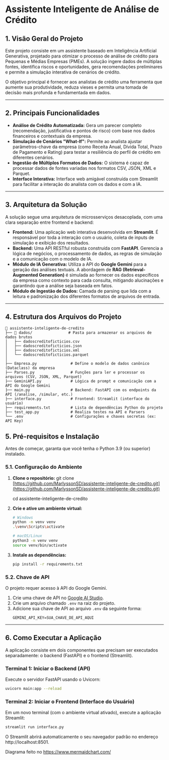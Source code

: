 # Assistente Inteligente de Análise de Crédito

## 1. Visão Geral do Projeto

Este projeto consiste em um assistente baseado em Inteligência Artificial Generativa, projetado para otimizar o processo de análise de crédito para Pequenas e Médias Empresas (PMEs). A solução ingere dados de múltiplas fontes, identifica riscos e oportunidades, gera recomendações preliminares e permite a simulação interativa de cenários de crédito.

O objetivo principal é fornecer aos analistas de crédito uma ferramenta que aumente sua produtividade, reduza vieses e permita uma tomada de decisão mais profunda e fundamentada em dados.

---

## 2. Principais Funcionalidades

* **Análise de Crédito Automatizada:** Gera um parecer completo (recomendação, justificativa e pontos de risco) com base nos dados financeiros e contextuais da empresa.
* **Simulação de Cenários "What-If":** Permite ao analista ajustar parâmetros-chave da empresa (como Receita Anual, Dívida Total, Prazo de Pagamento e Rating) para testar a resiliência do perfil de crédito em diferentes cenários.
* **Ingestão de Múltiplos Formatos de Dados:** O sistema é capaz de processar dados de fontes variadas nos formatos CSV, JSON, XML e Parquet.
* **Interface Interativa:** Interface web amigável construída com Streamlit para facilitar a interação do analista com os dados e com a IA.

---

## 3. Arquitetura da Solução

A solução segue uma arquitetura de microsserviços desacoplada, com uma clara separação entre frontend e backend:

* **Frontend:** Uma aplicação web interativa desenvolvida em **Streamlit**. É responsável por toda a interação com o usuário, coleta de inputs de simulação e exibição dos resultados.
* **Backend:** Uma API RESTful robusta construída com **FastAPI**. Gerencia a lógica de negócios, o processamento de dados, as regras de simulação e a comunicação com o modelo de IA.
* **Módulo de IA Generativa:** Utiliza a API do **Google Gemini** para a geração das análises textuais. A abordagem de **RAG (Retrieval-Augmented Generation)** é simulada ao fornecer os dados específicos da empresa como contexto para cada consulta, mitigando alucinações e garantindo que a análise seja baseada em fatos.
* **Módulo de Ingestão de Dados:** Camada de parsing que lida com a leitura e padronização dos diferentes formatos de arquivos de entrada.

---

## 4. Estrutura dos Arquivos do Projeto

```plaintext
📂 assistente-inteligente-de-credito
├── 📂 dados/                # Pasta para armazenar os arquivos de dados brutos
│   ├── dadoscreditoficticios.csv
│   ├── dadoscreditoficticios.json
│   ├── dadoscreditoficticios.xml
│   └── dadoscreditoficticios.parquet
│
├── Empresa.py               # Define o modelo de dados canônico (Dataclass) da empresa
├── Parses.py                # Funções para ler e processar os arquivos (CSV, JSON, XML, Parquet)
├── GeminiAPI.py             # Lógica de prompt e comunicação com a API do Google Gemini
├── main.py                  # Backend: FastAPI com os endpoints da API (/analise, /simular, etc.)
├── interface.py             # Frontend: Streamlit (interface do usuário)
├── requirements.txt         # Lista de dependências Python do projeto
├── test_app.py              # Realiza testes na API e Parsers
└── .env                     # Configurações e chaves secretas (ex: API Key)
```

## 5. Pré-requisitos e Instalação

Antes de começar, garanta que você tenha o Python 3.9 (ou superior) instalado.

### 5.1. Configuração do Ambiente

1.  **Clone o repositório:**
    git clone [https://github.com/MarlyssonSD/assistente-inteligente-de-credito.git](https://github.com/MarlyssonSD/assistente-inteligente-de-credito.git)
    
    cd assistente-inteligente-de-credito

2.  **Crie e ative um ambiente virtual:**
    ```bash
    # Windows
    python -m venv venv
    .\venv\Scripts\activate

    # macOS/Linux
    python3 -m venv venv
    source venv/bin/activate
    ```

3.  **Instale as dependências:**
    ```bash
    pip install -r requirements.txt
    ```

### 5.2. Chave de API

O projeto requer acesso à API do Google Gemini.

1.  Crie uma chave de API no [Google AI Studio](https://aistudio.google.com/app/apikey).
2.  Crie um arquivo chamado `.env` na raiz do projeto.
3.  Adicione sua chave de API ao arquivo `.env` da seguinte forma:
    ```env
    GEMINI_API_KEY=SUA_CHAVE_DE_API_AQUI
    ```

---

## 6. Como Executar a Aplicação

A aplicação consiste em dois componentes que precisam ser executados separadamente: o backend (FastAPI) e o frontend (Streamlit).

### Terminal 1: Iniciar o Backend (API)

Execute o servidor FastAPI usando o Uvicorn:

```bash
uvicorn main:app --reload
```

### Terminal 2: Iniciar o Frontend (Interface do Usuário)

Em um novo terminal (com o ambiente virtual ativado), execute a aplicação Streamlit:

```bash
streamlit run interface.py
```
O Streamlit abrirá automaticamente o seu navegador padrão no endereço http://localhost:8501.

Diagrama feito no https://www.mermaidchart.com/
